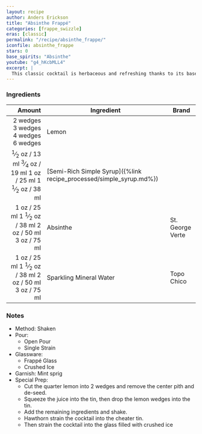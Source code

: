 ```yaml
---
layout: recipe
author: Anders Erickson
title: "Absinthe Frappé"
categories: [frappe_swizzle]
eras: [classic]
permalink: "/recipe/absinthe_frappe/"
iconfile: absinthe_frappe
stars: 0
base_spirits: "Absinthe"
youtube: "g4_hKcbMLL4"
excerpt: |
  This classic cocktail is herbaceous and refreshing thanks to its base spirit, anisette, soda water, crushed ice, and a mint garnish.
---
```


### Ingredients

|   Amount | Ingredient                                                | Brand            |
| -------: | --------------------------------------------------------- | ---------------- |
| <span class="onex active">2 wedges </span> <span class="onehalfx">3 wedges </span> <span class="twox">4 wedges </span> <span class="threex">6 wedges </span>| Lemon                                                     |
|   <span class="onex active"> <sup>1</sup>&frasl;<sub>2</sub> oz  / 13 ml</span> <span class="onehalfx"> <sup>3</sup>&frasl;<sub>4</sub> oz  / 19 ml</span> <span class="twox">1 oz  / 25 ml</span> <span class="threex">1 <sup>1</sup>&frasl;<sub>2</sub> oz  / 38 ml</span>| [Semi-Rich Simple Syrup]({%link recipe_processed/simple_syrup.md%}) |
|     <span class="onex active">1 oz  / 25 ml</span> <span class="onehalfx">1 <sup>1</sup>&frasl;<sub>2</sub> oz  / 38 ml</span> <span class="twox">2 oz  / 50 ml</span> <span class="threex">3 oz  / 75 ml</span>| Absinthe                                                  | St. George Verte |
|     <span class="onex active">1 oz  / 25 ml</span> <span class="onehalfx">1 <sup>1</sup>&frasl;<sub>2</sub> oz  / 38 ml</span> <span class="twox">2 oz  / 50 ml</span> <span class="threex">3 oz  / 75 ml</span>| Sparkling Mineral Water                                   | Topo Chico       |

### Notes

- Method: Shaken
- Pour:
  - Open Pour
  - Single Strain
- Glassware:
  - Frappé Glass
  - Crushed Ice
- Garnish: Mint sprig
- Special Prep:
  - Cut the quarter lemon into 2 wedges and remove the center pith and de-seed.
  - Squeeze the juice into the tin, then drop the lemon wedges into the tin.
  - Add the remaining ingredients and shake.
  - Hawthorn strain the cocktail into the cheater tin.
  - Then strain the cocktail into the glass filled with crushed ice

    
<script type="application/ld+json">
{
  "@context": "https://schema.org",
  "@type": "Recipe",
  "author": {
    "@type": "Person",
    "name": "{{ page.author }}"
    },
  "image": "{% for ingredient in site.data[page.iconfile].images.ingredient limit: 1 %}{{ ingredient.url }}{% endfor %}",
  "description": "{{ page.excerpt | strip_html | replace: '"', "'" }}",
  "recipeIngredient": [
  "2 wedges Lemon",
  "0.5 oz Semi-Rich Simple Syrup",
  "1 oz Absinthe ",
  "1 oz Sparkling Mineral Water"
    ],
  "name": "{{ page.title }}",
  "recipeInstructions": [
    {
      "@type": "HowToStep",
      "text": "- Method: Shaken"
    },
    {
      "@type": "HowToStep",
      "text": "- Pour:"
    },
    {
      "@type": "HowToStep",
      "text": "  - Open Pour"
    },
    {
      "@type": "HowToStep",
      "text": "  - Single Strain"
    },
    {
      "@type": "HowToStep",
      "text": "- Glassware:"
    },
    {
      "@type": "HowToStep",
      "text": "  - Frappé Glass"
    },
    {
      "@type": "HowToStep",
      "text": "  - Crushed Ice"
    },
    {
      "@type": "HowToStep",
      "text": "- Garnish: Mint sprig"
    },
    {
      "@type": "HowToStep",
      "text": "- Special Prep:"
    },
    {
      "@type": "HowToStep",
      "text": "  - Cut the quarter lemon into 2 wedges and remove the center pith and de-seed."
    },
    {
      "@type": "HowToStep",
      "text": "  - Squeeze the juice into the tin, then drop the lemon wedges into the tin."
    },
    {
      "@type": "HowToStep",
      "text": "  - Add the remaining ingredients and shake."
    },
    {
      "@type": "HowToStep",
      "text": "  - Hawthorn strain the cocktail into the cheater tin."
    },
    {
      "@type": "HowToStep",
      "text": "  - Then strain the cocktail into the glass filled with crushed ice"
    }
    ],
  "recipeYield": "1 cocktail",
  "recipeCategory": "cocktail",
  {%- if page.stars and site.data.ratings[page.iconfile].ratings -%}"aggregateRating": "{%- include stars_metadata.html %} out of 5",{%- endif -%}
  "recipeCuisine": "global",
  "prepTime": "PT20M",
  "cookTime": "PT15S",
  "keywords": "{{ page.title }}, cocktail, {{ page.eras }}, {%- include category_metadata.html -%}, {%- include spirits_metadata.html -%}"
}
</script>

    